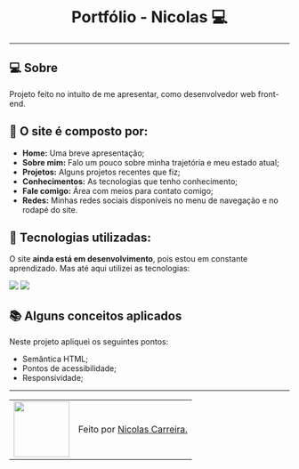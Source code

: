 <h1 align="center">Portfólio - Nicolas 💻</h1>


---

## 💻 Sobre

Projeto feito no intuito de me apresentar, como desenvolvedor web front-end.

## 🤯 O site é composto por:

- **Home:** Uma breve apresentação;
- **Sobre mim:** Falo um pouco sobre minha trajetória e meu estado atual;
- **Projetos:** Alguns projetos recentes que fiz;
- **Conhecimentos:** As tecnologias que tenho conhecimento;
- **Fale comigo:** Área com meios para contato comigo;
- **Redes:** Minhas redes sociais disponíveis no menu de navegação e no rodapé do site.

## 🧠 Tecnologias utilizadas:

O site **ainda está em desenvolvimento**, pois estou em constante aprendizado. Mas até aqui utilizei as tecnologias:

<div>
    <img src="https://img.shields.io/badge/HTML5-E34F26?style=for-the-badge&logo=html5&logoColor=white" />
    <img src="https://img.shields.io/badge/CSS3-1572B6?style=for-the-badge&logo=css3&logoColor=white" />
</div>

## 📚 Alguns conceitos aplicados

Neste projeto apliquei os seguintes pontos:
+ Semântica HTML;
+ Pontos de acessibilidade;
+ Responsividade;


---

<table>
  <tr>
    <td>
      <img src="https://github.com/carreiranicolas.png" width="100px" />
    </td>
    <td>
      Feito por <a href="https://github.com/carreiranicolas">Nicolas Carreira.</a> 
    </td>
  </tr>
</table>

